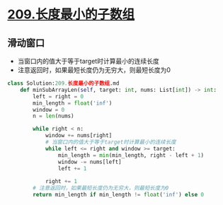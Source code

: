 # [209.长度最小的子数组](https://leetcode-cn.com/problems/minimum-size-subarray-sum/)

## 滑动窗口
+ 当窗口内的值大于等于target时计算最小的连续长度
+ 注意返回时，如果最短长度仍为无穷大，则最短长度为0

``` python
class Solution:209.长度最小的子数组.md
    def minSubArrayLen(self, target: int, nums: List[int]) -> int:
        left = right = 0
        min_length = float('inf')
        window = 0
        n = len(nums)

        while right < n:
            window += nums[right]
            # 当窗口内的值大于等于target时计算最小的连续长度
            while left <= right and window >= target:
                min_length = min(min_length, right - left + 1)
                window -= nums[left]
                left += 1
            
            right += 1
        # 注意返回时，如果最短长度仍为无穷大，则最短长度为0
        return min_length if min_length != float('inf') else 0
```
